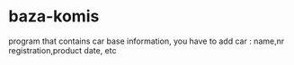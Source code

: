 # baza-komis
program that contains car base information, you have to add car : name,nr registration,product date, etc 
